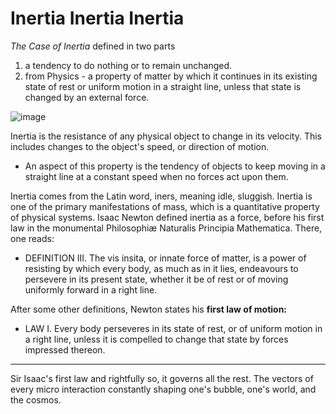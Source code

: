# Inertia Inertia Inertia

*The Case of Inertia* 
defined in two parts 
1) a tendency to do nothing or to remain unchanged. 
2) from Physics - a property of matter by which it continues in its existing state of rest or uniform motion in a straight line, unless that state is changed by an external force.

![image](https://user-images.githubusercontent.com/45840051/155851993-98da70b9-7ef6-4b16-ad64-81252127d2b0.png)

Inertia is the resistance of any physical object to change in its velocity. This includes changes to the object's speed, or direction of motion. 
- An aspect of this property is the tendency of objects to keep moving in a straight line at a constant speed when no forces act upon them.

Inertia comes from the Latin word, iners, meaning idle, sluggish. Inertia is one of the primary manifestations of mass, which is a quantitative property of physical systems. Isaac Newton defined inertia as a force, before his first law in the monumental Philosophiæ Naturalis Principia Mathematica. There, one reads:

- DEFINITION III. The vis insita, or innate force of matter, is a power of resisting by which every body, as much as in it lies, endeavours to persevere in its present state, whether it be of rest or of moving uniformly forward in a right line.

After some other definitions, Newton states his __first law of motion:__

- LAW I. Every body perseveres in its state of rest, or of uniform motion in a right line, unless it is compelled to change that state by forces impressed thereon.

-------

Sir Isaac's first law and rightfully so, it governs all the rest. The vectors of every micro interaction constantly shaping one's bubble, one's world, and the cosmos. 
